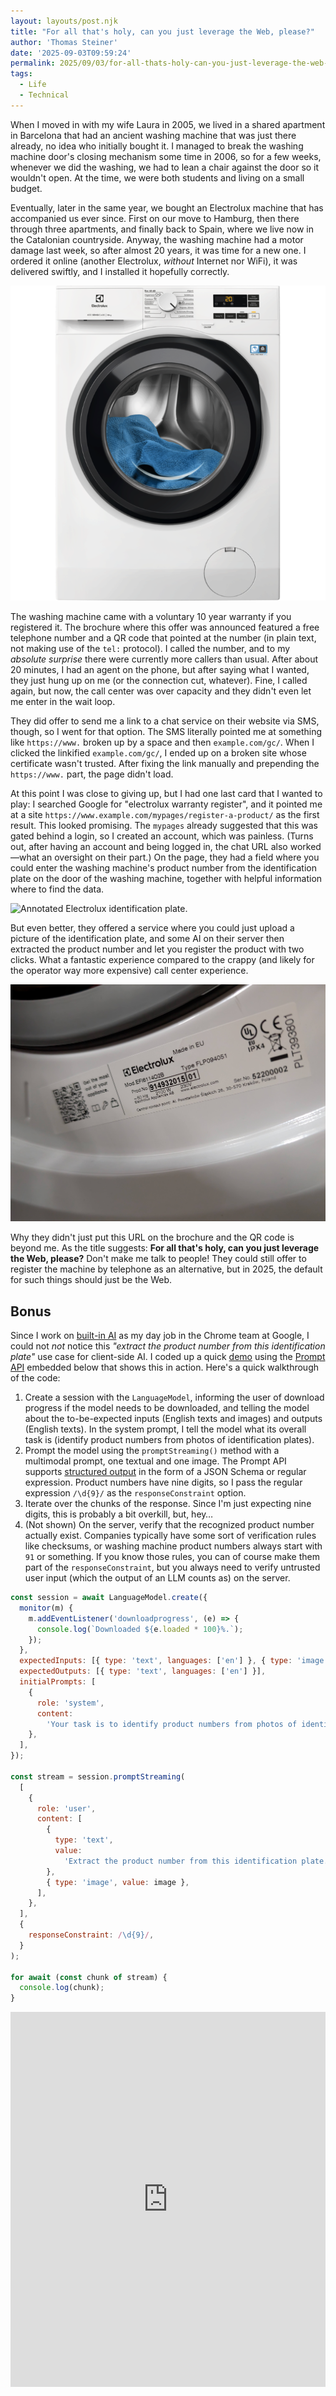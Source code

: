 ```yaml
---
layout: layouts/post.njk
title: "For all that's holy, can you just leverage the Web, please?"
author: 'Thomas Steiner'
date: '2025-09-03T09:59:24'
permalink: 2025/09/03/for-all-thats-holy-can-you-just-leverage-the-web-please/index.html
tags:
  - Life
  - Technical
---
```


When I moved in with my wife Laura in 2005, we lived in a shared apartment in
Barcelona that had an ancient washing machine that was just there already, no
idea who initially bought it. I managed to break the washing machine door's
closing mechanism some time in 2006, so for a few weeks, whenever we did the
washing, we had to lean a chair against the door so it wouldn't open. At the
time, we were both students and living on a small budget.

Eventually, later in the same year, we bought an Electrolux machine that has
accompanied us ever since. First on our move to Hamburg, then there through
three apartments, and finally back to Spain, where we live now in the Catalonian
countryside. Anyway, the washing machine had a motor damage last week, so after
almost 20 years, it was time for a new one. I ordered it online (another
Electrolux, _without_ Internet nor WiFi), it was delivered swiftly, and I
installed it hopefully correctly.

![Our new Electrolux washing machine.](/images/electrolux.png)

The washing machine came with a voluntary 10 year warranty if you registered it.
The brochure where this offer was announced featured a free telephone number and
a QR code that pointed at the number (in plain text, not making use of the
`tel:` protocol). I called the number, and to my _absolute surprise_ there were
currently more callers than usual. After about 20 minutes, I had an agent on the
phone, but after saying what I wanted, they just hung up on me (or the
connection cut, whatever). Fine, I called again, but now, the call center was
over capacity and they didn't even let me enter in the wait loop.

They did offer to send me a link to a chat service on their website via SMS,
though, so I went for that option. The SMS literally pointed me at something
like `https://www.` broken up by a space and then `example.com/gc/`. When I
clicked the linkified `example.com/gc/`, I ended up on a broken site whose
certificate wasn't trusted. After fixing the link manually and prepending the
`https://www.` part, the page didn't load.

At this point I was close to giving up, but I had one last card that I wanted to
play: I searched Google for "electrolux warranty register", and it pointed me at
a site `https://www.example.com/mypages/register-a-product/` as the first
result. This looked promising. The `mypages` already suggested that this was
gated behind a login, so I created an account, which was painless. (Turns out,
after having an account and being logged in, the chat URL also worked—what an
oversight on their part.) On the page, they had a field where you could enter
the washing machine's product number from the identification plate on the door
of the washing machine, together with helpful information where to find the
data.

![Annotated Electrolux identification plate.](/images/find-pnc-description-electrolux-serialplate.avif)

But even better, they offered a service where you could just upload a picture of
the identification plate, and some AI on their server then extracted the product
number and let you register the product with two clicks. What a fantastic
experience compared to the crappy (and likely for the operator way more
expensive) call center experience.

![Electrolux identification plate cell phone photo.](/images/electrolux-plate.jpg)

Why they didn't just put this URL on the brochure and the QR code is beyond me.
As the title suggests: **For all that's holy, can you just leverage the Web,
please?** Don't make me talk to people! They could still offer to register the
machine by telephone as an alternative, but in 2025, the default for such things
should just be the Web.

## Bonus

Since I work on [built-in AI](https://developer.chrome.com/docs/ai/built-in) as
my day job in the Chrome team at Google, I could not _not_ notice this _"extract
the product number from this identification plate"_ use case for client-side AI.
I coded up a quick
[demo](https://tomayac.github.io/blogccasion-demos/built-in-ai-product-number-ocr/)
using the [Prompt API](https://developer.chrome.com/docs/ai/prompt-api) embedded
below that shows this in action. Here's a quick walkthrough of the code:

1. Create a session with the `LanguageModel`, informing the user of download
   progress if the model needs to be downloaded, and telling the model about the
   to-be-expected inputs (English texts and images) and outputs (English texts).
   In the system prompt, I tell the model what its overall task is (identify
   product numbers from photos of identification plates).
1. Prompt the model using the `promptStreaming()` method with a multimodal
   prompt, one textual and one image. The Prompt API supports
   [structured output](https://developer.chrome.com/docs/ai/structured-output-for-prompt-api?hl=en)
   in the form of a JSON Schema or regular expression. Product numbers have nine
   digits, so I pass the regular expression `/\d{9}/` as the
   `responseConstraint` option.
1. Iterate over the chunks of the response. Since I'm just expecting nine
   digits, this is probably a bit overkill, but, hey…
1. (Not shown) On the server, verify that the recognized product number actually
   exist. Companies typically have some sort of verification rules like
   checksums, or washing machine product numbers always start with `91` or
   something. If you know those rules, you can of course make them part of the
   `responseConstraint`, but you always need to verify untrusted user input
   (which the output of an LLM counts as) on the server.

```js
const session = await LanguageModel.create({
  monitor(m) {
    m.addEventListener('downloadprogress', (e) => {
      console.log(`Downloaded ${e.loaded * 100}%.`);
    });
  },
  expectedInputs: [{ type: 'text', languages: ['en'] }, { type: 'image' }],
  expectedOutputs: [{ type: 'text', languages: ['en'] }],
  initialPrompts: [
    {
      role: 'system',
      content:
        'Your task is to identify product numbers from photos of identification plates.',
    },
  ],
});

const stream = session.promptStreaming(
  [
    {
      role: 'user',
      content: [
        {
          type: 'text',
          value:
            'Extract the product number from this identification plate. It has nine digits and appears after the text "Prod.No.".',
        },
        { type: 'image', value: image },
      ],
    },
  ],
  {
    responseConstraint: /\d{9}/,
  }
);

for await (const chunk of stream) {
  console.log(chunk);
}
```

<iframe src="https://tomayac.github.io/blogccasion-demos/built-in-ai-product-number-ocr/" allow="language-model" style="border: none; width: 100%; height: 600px;"></iframe>
